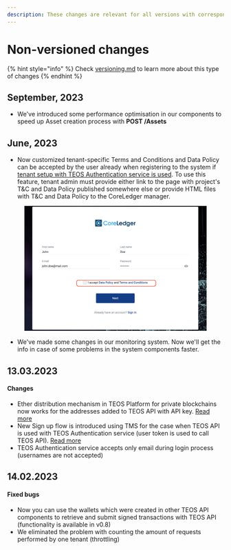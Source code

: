 ```yaml
---
description: These changes are relevant for all versions with corresponding functionality
---
```


# Non-versioned changes

{% hint style="info" %}
Check [versioning.md](../using-the-teos-api/versioning.md "mention") to learn more about this type of changes
{% endhint %}

## September, 2023

* We've introduced some performance optimisation in our components to speed up Asset creation process with **POST /Assets**

## June, 2023

* Now customized tenant-specific Terms and Conditions and Data Policy can be accepted by the user already when registering to the system if [tenant setup with TEOS Authentication service is used](../using-the-teos-api/architecture-note/tenant-setup-options.md#using-teos-api-with-the-user-access-token). To use this feature, tenant admin must provide either link to the page with project's T\&C and Data Policy published somewhere else or provide HTML files with T\&C and Data Policy to the CoreLedger manager.&#x20;

<figure><img src="../.gitbook/assets/Screenshot 2023-05-23 at 14.27.55.png" alt=""><figcaption></figcaption></figure>

* We've made some changes in our monitoring system. Now we'll get the info in case of some problems in the system components faster.

## 13.03.2023

#### Changes

* Ether distribution mechanism in TEOS Platform for private blockchains now works for the addresses added to TEOS API with API key. [Read more  ](../overview/dealing-with-blockchain-transactions/how-to-get-ether-for-signing-transactions.md)
* New Sign up flow is introduced using TMS for the case when TEOS API is used with TEOS Authentication service (user token is used to call TEOS API). [Read more](../using-additional-apis-of-teos-platform/user-authentication-flow-with-teos-authentication-service-and-tms.md)
* TEOS Authentication service accepts only email during login process (usernames are not accepted)

## 14.02.2023

#### Fixed bugs

* Now you can use the wallets which were created in other TEOS API components to retrieve and submit signed  transactions with TEOS API (functionality is available in v0.8)
* We eliminated the problem with counting the amount of requests performed by one tenant (throttling)
